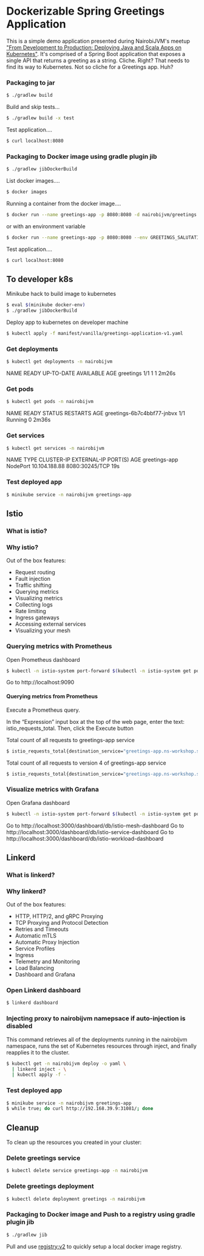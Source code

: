 # Dockerizable Spring Greetings Application

This is a simple demo application presented during NairobiJVM's meetup ["From Development to Production: Deploying Java and Scala Apps on Kubernetes"](https://www.meetup.com/nairobi-jvm/events/258119823). It's comprised of a Spring Boot application that exposes a single API that returns a greeting as a string. Cliche. Right? That needs to find its way to Kubernetes. Not so cliche for a Greetings app. Huh?

### Packaging to jar

```bash
$ ./gradlew build
```

Build and skip tests...

```bash
$ ./gradlew build -x test
```

Test application....
```bash
$ curl localhost:8080
```

### Packaging to Docker image using gradle plugin jib

```bash
$ ./gradlew jibDockerBuild
```

List docker images....
```bash
$ docker images
```

Running a container from the docker image....
```bash
$ docker run --name greetings-app -p 8080:8080 -d nairobijvm/greetings
```

or with an environment variable

```bash
$ docker run --name greetings-app -p 8080:8080 --env GREETINGS_SALUTATION=Niaje! -d greetings
```

Test application....
```bash
$ curl localhost:8080
```

## To developer k8s

Minikube hack to build image to kubernetes 
```bash
$ eval $(minikube docker-env)
$ ./gradlew jibDockerBuild
```

Deploy app to kubernetes on developer machine
```bash
$ kubectl apply -f manifest/vanilla/greetings-application-v1.yaml
```

### Get deployments
```bash
$ kubectl get deployments -n nairobijvm
```
NAME        READY   UP-TO-DATE   AVAILABLE   AGE
greetings   1/1     1            1           2m26s


### Get pods
```bash
$ kubectl get pods -n nairobijvm
```
NAME                         READY   STATUS    RESTARTS   AGE
greetings-6b7c4bbf77-jnbvx   1/1     Running   0          2m36s

### Get services
```bash
$ kubectl get services -n nairobijvm
```
NAME            TYPE       CLUSTER-IP      EXTERNAL-IP   PORT(S)          AGE
greetings-app   NodePort   10.104.188.88   <none>        8080:30245/TCP   19s

### Test deployed app
```bash
$ minikube service -n nairobijvm greetings-app
```

## Istio

### What is istio?

### Why istio?
Out of the box features:
* Request routing
* Fault injection
* Traffic shifting
* Querying metrics
* Visualizing metrics
* Collecting logs
* Rate limiting
* Ingress gateways
* Accessing external services
* Visualizing your mesh

### Querying metrics with Prometheus
Open Prometheus dashboard
```bash
$ kubectl -n istio-system port-forward $(kubectl -n istio-system get pod -l app=prometheus -o jsonpath='{.items[0].metadata.name}') 9090:9090 &
```
Go to  http://localhost:9090

#### Querying metrics from Prometheus
Execute a Prometheus query.

In the “Expression” input box at the top of the web page, enter the text: istio_requests_total. Then, click the Execute button

Total count of all requests to greetings-app service
```bash
$ istio_requests_total{destination_service="greetings-app.ns-workshop.svc.cluster.local"}
```

Total count of all requests to version 4 of greetings-app service
```bash
$ istio_requests_total{destination_service="greetings-app.ns-workshop.svc.cluster.local", destination_version="v3"}
```

### Visualize metrics with Grafana
Open Grafana dashboard
```bash
$ kubectl -n istio-system port-forward $(kubectl -n istio-system get pod -l app=grafana -o jsonpath='{.items[0].metadata.name}') 3000:3000 &
```
Go to http://localhost:3000/dashboard/db/istio-mesh-dashboard
Go to http://localhost:3000/dashboard/db/istio-service-dashboard
Go to http://localhost:3000/dashboard/db/istio-workload-dashboard


## Linkerd

### What is linkerd?

### Why linkerd?
Out of the box features:
* HTTP, HTTP/2, and gRPC Proxying
* TCP Proxying and Protocol Detection
*  Retries and Timeouts
*  Automatic mTLS
*  Automatic Proxy Injection
*  Service Profiles
*  Ingress
*  Telemetry and Monitoring
*  Load Balancing
*  Dashboard and Grafana


### Open Linkerd dashboard
```bash
$ linkerd dashboard
```

### Injecting proxy to nairobijvm namepsace if auto-injection is disabled
This command retrieves all of the deployments running in the nairobijvm namespace, runs the set of Kubernetes resources through inject, and finally reapplies it to the cluster.
```bash
$ kubectl get -n nairobijvm deploy -o yaml \
  | linkerd inject - \
  | kubectl apply -f -
```

### Test deployed app
```bash
$ minikube service -n nairobijvm greetings-app
$ while true; do curl http://192.168.39.9:31081/; done
```

## Cleanup
To clean up the resources you created in your cluster:

### Delete greetings service
```bash
$ kubectl delete service greetings-app -n nairobijvm
```

### Delete greetings deployment
```bash
$ kubectl delete deployment greetings -n nairobijvm
```

### Packaging to Docker image and Push to a registry using gradle plugin jib

```bash
$ ./gradlew jib
```
Pull and use [registry:v2](https://hub.docker.com/_/registry) to quickly setup a local docker image registry.